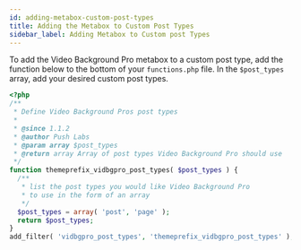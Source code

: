 ```yaml
---
id: adding-metabox-custom-post-types
title: Adding the Metabox to Custom Post Types
sidebar_label: Adding Metabox to Custom post Types
---
```


To add the Video Background Pro metabox to a custom post type, add the function below to the bottom of your `functions.php` file. In the `$post_types` array, add your desired custom post types.

```php
<?php
/**
 * Define Video Background Pros post types
 *
 * @since 1.1.2
 * @author Push Labs
 * @param array $post_types
 * @return array Array of post types Video Background Pro should use
 */
function themeprefix_vidbgpro_post_types( $post_types ) {
  /**
   * list the post types you would like Video Background Pro
   * to use in the form of an array
   */
  $post_types = array( 'post', 'page' );
  return $post_types;
}
add_filter( 'vidbgpro_post_types', 'themeprefix_vidbgpro_post_types' );
```
